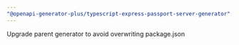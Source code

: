 ```yaml
---
"@openapi-generator-plus/typescript-express-passport-server-generator": patch
---
```


Upgrade parent generator to avoid overwriting package.json
